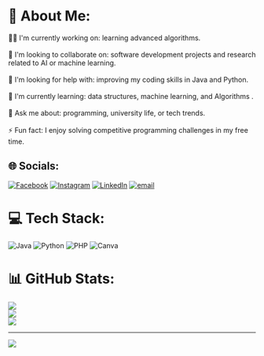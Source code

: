 # 💫 About Me:
👨‍💻 I'm currently working on: learning advanced algorithms.<br><br>🤝 I'm looking to collaborate on: software development projects and research related to AI or machine learning.<br><br>🤲 I'm looking for help with: improving my coding skills in Java and Python.<br><br>🌱 I'm currently learning: data structures, machine learning, and Algorithms .<br><br>💬 Ask me about: programming, university life, or tech trends.<br><br>⚡ Fun fact: I enjoy solving competitive programming challenges in my free time.


## 🌐 Socials:
[![Facebook](https://img.shields.io/badge/Facebook-%231877F2.svg?logo=Facebook&logoColor=white)](https://facebook.com/https://www.facebook.com/fsp.shariar) [![Instagram](https://img.shields.io/badge/Instagram-%23E4405F.svg?logo=Instagram&logoColor=white)](https://instagram.com/https://www.instagram.com/fahim_shariar_) [![LinkedIn](https://img.shields.io/badge/LinkedIn-%230077B5.svg?logo=linkedin&logoColor=white)](https://linkedin.com/in/https://www.linkedin.com/in/prottoy1423) [![email](https://img.shields.io/badge/Email-D14836?logo=gmail&logoColor=white)](mailto:fsp357@gmail.com) 

# 💻 Tech Stack:
![Java](https://img.shields.io/badge/java-%23ED8B00.svg?style=for-the-badge&logo=openjdk&logoColor=white) ![Python](https://img.shields.io/badge/python-3670A0?style=for-the-badge&logo=python&logoColor=ffdd54) ![PHP](https://img.shields.io/badge/php-%23777BB4.svg?style=for-the-badge&logo=php&logoColor=white) ![Canva](https://img.shields.io/badge/Canva-%2300C4CC.svg?style=for-the-badge&logo=Canva&logoColor=white)
# 📊 GitHub Stats:
![](https://github-readme-stats.vercel.app/api?username=FahimShahriar1423&theme=dark&hide_border=false&include_all_commits=true&count_private=false)<br/>
![](https://nirzak-streak-stats.vercel.app/?user=FahimShahriar1423&theme=dark&hide_border=false)<br/>
![](https://github-readme-stats.vercel.app/api/top-langs/?username=FahimShahriar1423&theme=dark&hide_border=false&include_all_commits=true&count_private=false&layout=compact)

---
[![](https://visitcount.itsvg.in/api?id=FahimShahriar1423&icon=0&color=0)](https://visitcount.itsvg.in)

<!-- Proudly created with GPRM ( https://gprm.itsvg.in ) -->
